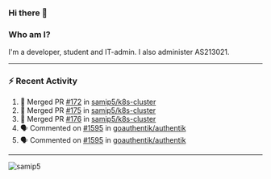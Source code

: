 ### Hi there 👋

### Who am I?
I'm a developer, student and IT-admin. I also administer AS213021.

---
### :zap: Recent Activity
<!--START_SECTION:activity-->
1. 🎉 Merged PR [#172](https://github.com/samip5/k8s-cluster/pull/172) in [samip5/k8s-cluster](https://github.com/samip5/k8s-cluster)
2. 🎉 Merged PR [#175](https://github.com/samip5/k8s-cluster/pull/175) in [samip5/k8s-cluster](https://github.com/samip5/k8s-cluster)
3. 🎉 Merged PR [#176](https://github.com/samip5/k8s-cluster/pull/176) in [samip5/k8s-cluster](https://github.com/samip5/k8s-cluster)
4. 🗣 Commented on [#1595](https://github.com/goauthentik/authentik/issues/1595) in [goauthentik/authentik](https://github.com/goauthentik/authentik)
5. 🗣 Commented on [#1595](https://github.com/goauthentik/authentik/issues/1595) in [goauthentik/authentik](https://github.com/goauthentik/authentik)
<!--END_SECTION:activity-->
---

<img align="center" src="https://github-readme-stats.vercel.app/api?username=samip5&show_icons=true" alt="samip5" />
